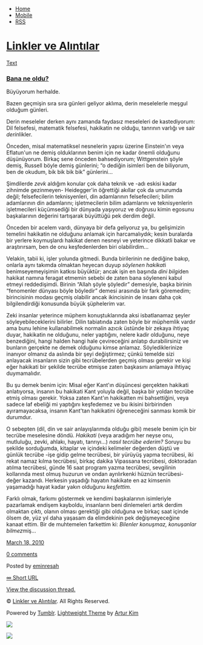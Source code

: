 -   [Home](/)
-   [Mobile](/mobile)
-   [RSS](http://eminresah.tumblr.com/rss)

[Linkler ve Alıntılar](/)
=========================

[Text](http://eminresah.tumblr.com/post/456429320/bana-ne-oldu)

### [Bana ne oldu?](http://eminresah.tumblr.com/post/456429320/bana-ne-oldu)

Büyüyorum herhalde.

Bazen geçmişin sıra sıra günleri geliyor aklıma, derin meselelerle
meşgul olduğum günleri.

Derin meseleler derken aynı zamanda faydasız meseleleri de kastediyorum:
Dil felsefesi, matematik felsefesi, hakikatin ne olduğu, tanrının
varlığı ve sair *derin*likler.

Önceden, misal matematiksel nesnelerin yapısı üzerine Einstein'ın veya
Eflatun'un ne demiş olduklarının benim için ne kadar önemli olduğunu
düşünüyorum. Birkaç sene önceden bahsediyorum; Wittgenstein şöyle demiş,
Russell böyle demiş günlerini; “o dediğin isimleri ben de biliyorum, ben
de okudum, bik bik bik bik” günlerini…

Şimdilerde *zevk* aldığım konular çok daha teknik ve -adı eskisi kadar
zihnimde gezinmeyen- Heidegger'in öğrettiği akıllar çok da umurumda
değil; felsefecilerin teknisyenleri, din adamlarının felsefecileri;
bilim adamlarının din adamlarını; işletmecilerin bilim adamlarını ve
teknisyenlerin işletmecileri küçümsediği bir dünyada yaşıyoruz ve
doğrusu kimin egosunu başkalarının değerini tartışarak büyüttüğü pek
derdim değil.

Önceden bir acelem vardı, dünyaya bir defa geliyoruz ya, bu gelişimizin
temelini hakikatin ne olduğunu anlamak için harcamalıydık; kesin
buralarda bir yerlere koymuşlardı hakikat denen nesneyi ve yeterince
dikkatli bakar ve araştırırsam, ben de onu keşfedenlerden biri
olabilirdim…

Velakin, tabii ki, işler yolunda gitmedi. Bunda birilerinin ne dediğine
bakıp, onlarla aynı takımda olmaktan heyecan duyup *söylenen hakikat*i
benimseyemeyişimin katkısı büyüktür; ancak işin en başında *dini
bilgi*den hakikat namına feragat etmemin sebebi de zaten bana söyleneni
kabul etmeyi reddedişimdi. Birinin “Allah şöyle şöyledir” demesiyle,
başka birinin “fenomenler dünyası böyle böyledir” demesi arasında bir
fark göremedim; birincisinin modası geçmiş olabilir ancak ikincisinin de
insanı daha çok bilgilendirdiği konusunda büyük şüphelerim var.

Zeki insanlar yeterince müphem konuştuklarında aksi isbatlanamaz şeyler
söyleyebileceklerini bilirler. Dilin tabiatında zaten böyle bir
müphemlik vardır ama bunu lehine kullanabilmek normalin azıcık üstünde
bir zekaya ihtiyaç duyar, hakikatin ne olduğunu, neler yaptığını, nelere
kadir olduğunu, neye benzediğini, hangi halden hangi hale çevireceğini
anlatıp durabilirsiniz ve bunların gerçekte ne demek olduğunu kimse
anlamaz. Söylediklerinize inanıyor olmanız da aslında bir şeyi
değiştirmez; çünkü temelde sizi anlayacak insanların sizin gibi
tecrübelerden geçmiş olması gerekir ve kişi eğer hakikati bir şekilde
tecrübe etmişse zaten başkasını anlamaya ihtiyaç duymamalıdır.

Bu şu demek benim için: Misal eğer Kant'ın düşüncesi gerçekten hakikati
anlatıyorsa, insanın bu hakikati Kant yoluyla değil, başka bir yoldan
tecrübe etmiş olması gerekir. Yoksa zaten Kant'ın hakikatten mi
bahsettiğini, veya sadece laf ebeliği mi yaptığını keşfedemez ve bu
ikisini birbirinden ayıramayacaksa, insanın Kant'tan hakikatini
öğreneceğini sanması komik bir durumdur.

O sebepten (dil, din ve sair anlayışlarımda olduğu gibi) mesele benim
için bir tecrübe meselesine döndü. *Hakikati* (veya aradığım her neyse
onu, mutluluğu, zevki, ahlakı, hayatı, tanrıyı…) *nasıl tecrübe ederim?*
Soruyu bu şekilde sorduğumda, kitaplar ve içindeki kelimeler değerden
düştü ve günlük tecrübe -işe gidip gelme tecrübesi, bir yürüyüş yapma
tecrübesi, iki rekat namaz kılma tecrübesi, birkaç dakika Vipassana
tecrübesi, doktoradan atılma tecrübesi, günde 16 saat program yazma
tecrübesi, sevgilinin kollarında mest olmuş huzurun ve ondan
ayrılırkenki hüznün tecrübesi- değer kazandı. Herkesin yaşadığı hayatın
hakikate en az kimsenin yaşamadığı hayat kadar yakın olduğunu
*keşfettim.*

Farklı olmak, farkımı göstermek ve kendimi başkalarının isimleriyle
pazarlamak endişem kayboldu, insanların beni dinlemeleri artık derdim
olmaktan çıktı, olanın olması gerektiği gibi olduğuna ve birkaç saat
içinde ölsem de, yüz yıl daha yaşasam da elimdekinin pek değişmeyeceğine
kanaat ettim. Bir de muhtemelen farkettim ki: *Bilenler konuşmaz,
konuşanlar bilmez*miş…

[March 18,
2010](http://eminresah.tumblr.com/post/456429320/bana-ne-oldu)

[0
comments](http://eminresah.tumblr.com/post/456429320/bana-ne-oldu#disqus_thread)

Posted by [eminresah](http://eminresah.tumblr.com/)

[∞ Short URL](http://tmblr.co/ZWS1OyRD8y8)

[View the discussion thread.](http://erblog.disqus.com/?url=ref)

© [Linkler ve Alıntılar](/). All Rights Reserved.

Powered by [Tumblr](http://tumblr.com). [Lightweight
Theme](http://www.tumblr.com/theme/10820) by [Artur
Kim](http://arturkim.com)

![](https://px.srvcs.tumblr.com/impixu?T=1434918914&J=eyJ0eXBlIjoidXJsIiwidXJsIjoiaHR0cDpcL1wvZW1pbnJlc2FoLnR1bWJsci5jb21cL3Bvc3RcLzQ1NjQyOTMyMFwvYmFuYS1uZS1vbGR1IiwicmVxdHlwZSI6MCwicm91dGUiOiJcL3Bvc3RcLzppZFwvOnN1bW1hcnkiLCJub3NjcmlwdCI6MX0=&U=CCEKAACDLA&K=17f1b3f527d6c2b4f38a0b1cbc1597fe6cd041efcab07225aa739f606f9b2e10&R=)

![](https://px.srvcs.tumblr.com/impixu?T=1434918914&J=eyJ0eXBlIjoicG9zdCIsInVybCI6Imh0dHA6XC9cL2VtaW5yZXNhaC50dW1ibHIuY29tXC9wb3N0XC80NTY0MjkzMjBcL2JhbmEtbmUtb2xkdSIsInJlcXR5cGUiOjAsInJvdXRlIjoiXC9wb3N0XC86aWRcLzpzdW1tYXJ5IiwicG9zdHMiOlt7InBvc3RpZCI6IjQ1NjQyOTMyMCIsImJsb2dpZCI6IjM2NDgwMjgiLCJzb3VyY2UiOjMzfV0sIm5vc2NyaXB0IjoxfQ==&U=EOANDLONJJ&K=65c616203c8ab21f8760adee742f36f0af66ba27a92ee6d12cae673524db890d&R=)

